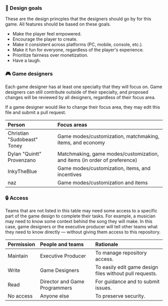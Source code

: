 ### 🥅 Design goals
These are the design princples that the designers should go by for this game. All features should be based on these goals.
* Make the player feel empowered.
* Encourage the player to create.
* Make it consistent across platforms (PC, mobile, console, etc.).
* Make it fun for everyone, regardless of the player's experience.
* Prioritize fairness over monetization.
* Have a laugh.

### 🎮 Game designers
Each game designer has at least one specialty that they will focus on. Game designers can still contribute outside of their specialty, and proposed changes will be reviewed by all designers, regardless of their focus area. 

If a game designer would like to change their focus area, they may edit this file and submit a pull request.
<table>
  <thead>
    <tr>
      <th align="left">Person</th>
      <th align="left">Focus areas</th>
    </tr>
  </thead>
  <tbody>
    <tr>
      <td>Christian "Sudobeast" Toney</td>
      <td>Game modes/customization, matchmaking, items, and economy</td>
    </tr>
    <tr>
      <td>Dylan "Quintt" Provenzano</td>
      <td>Matchmaking, game modes/customization, and items (in order of preference)</td>
    </tr>
    <tr>
      <td>InkyTheBlue</td>
      <td>Game modes/customization, items, and incentives</td>
    </tr>
    <tr>
      <td>naz</td>
      <td>Game modes/customization and items</td>
    </tr>
  </tbody>
</table>

### 🔒 Access
Teams that are not listed in this table may need some access to a specific part of the game design to complete their tasks. For example, a musician may need to know some context behind the song they will make. In this case, game designers or the executive producer will tell other teams what they need to know directly — without giving them access to this repository. 
<table>
  <thead>
    <tr>
      <th align="left">Permission</th>
      <th align="left">People and teams</th>
      <th align="left">Rationale</th>
    </tr>
  </thead>
  <tbody>
    <tr>
      <td>Maintain</td>
      <td>Executive Producer</td>
      <td>To manage repository access.</td>
    </tr>
    <tr>
      <td>Write</td>
      <td>Game Designers</td>
      <td>To easily edit game design files without pull requests.</td>
    </tr>
    <tr>
      <td>Read</td>
      <td>Director and Game Programmers</td>
      <td>For guidance and to submit issues.</td>
    </tr>
    <tr>
      <td>No access</td>
      <td>Anyone else</td>
      <td>To preserve security.</td>
    </tr>
  </tbody>
</table>
